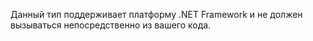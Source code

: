 Данный тип поддерживает платформу .NET Framework и не должен вызываться непосредственно из вашего кода.